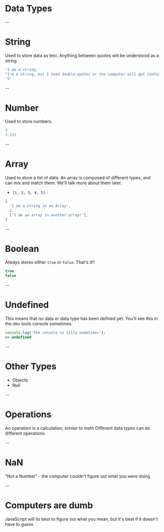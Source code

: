 # Data Types

--

# String
Used to store data as text. Anything between quotes will be understood as a string 
```js
'I am a string.'
"I'm a string, but I need double-quotes or the computer will get confused by the apostrophe"
'5'
```

--

# Number
Used to store numbers.
```js
4
3.333
```

--

# Array
Used to store a list of data. An array is composed of different types, and can mix and match them. We'll talk more about them later.
- `[1, 2, 3, 4, 5]`
```js
[
  'I am a string in an Array', 
  2, 
  ['I am an array in another array!'],
]
```

--

# Boolean
Always stores either `true` or `false`. That's it!!
```js
true
false
```

--

# Undefined
This means that no data or data type has been defined yet. You'll see this in the dev tools console sometimes. 
```js
console.log('The console is silly sometimes');
=> undefined
```

--

# Other Types
- Objects
- Null

--

# Operations
An operation is a calculation, similar to math
Different data types can do different operations

--

# NaN
"Not a Number" - the computer couldn't figure out what you were doing

--

# Computers are dumb
JavaScript will its best to figure out what you mean, but it's best if it doesn't have to guess
